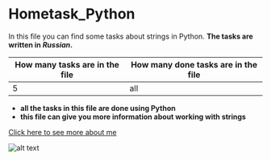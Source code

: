 # Hometask_Python
In this file you can find some tasks about strings in Python. __The tasks are written in *Russian*.__

|How many tasks are in the file|How many done tasks are in the file|
|--------------|-------------------|
|5             |all                |



  
+ __all the tasks in this file are done using Python__
+ __this file can give you more information about working with strings__

[Click here to see more about me](https://youtu.be/dQw4w9WgXcQ?si=GT5g-IzaGDn5J-aG)

![alt text][logo]

[logo]: https://github.com/lvsbdgil/Hometask_Python/assets/153516401/07a99470-332c-49bd-823d-3052272a1385
